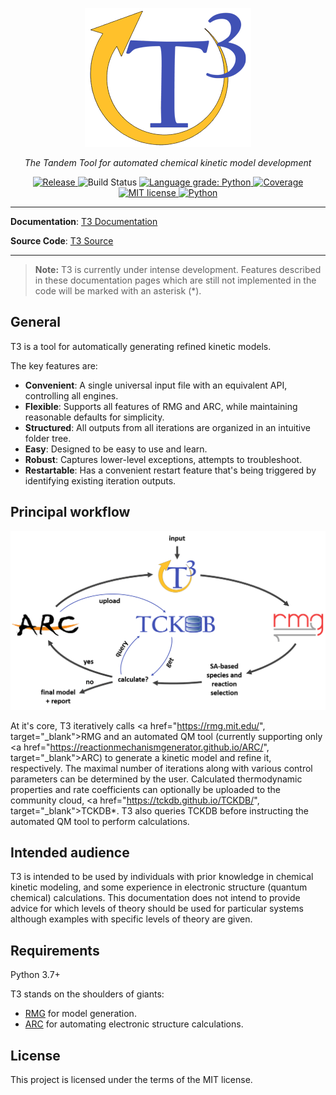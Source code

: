 <p align="center">
  <a href="https://reactionmechanismgenerator.github.io/T3/">
  <img src="T3_logo_small.gif" alt="T3"></a>
</p>
<p align="center">
    <em>The Tandem Tool for automated chemical kinetic model development</em>
</p>
<p align="center">
<a href="https://github.com/ReactionMechanismGenerator/T3/releases" target="_blank">
    <img src="https://img.shields.io/badge/version-0.1.0-blue.svg" alt="Release">
</a>
<img src="https://github.com/ReactionMechanismGenerator/T3/actions/workflows/cont_int.yml/badge.svg" alt="Build Status">
<a href="https://lgtm.com/projects/g/ReactionMechanismGenerator/T3/context:python" target="_blank">
    <img src="https://img.shields.io/lgtm/grade/python/g/ReactionMechanismGenerator/T3.svg?logo=lgtm&logoWidth=18" alt="Language grade: Python">
</a>
<a href="https://codecov.io/gh/ReactionMechanismGenerator/T3" target="_blank">
    <img src="https://codecov.io/gh/ReactionMechanismGenerator/T3/branch/main/graph/badge.svg" alt="Coverage">
</a>
<a href="http://opensource.org/licenses/MIT" target="_blank">
    <img src="http://img.shields.io/badge/license-MIT-brightgreen.svg" alt="MIT license">
</a>
<a href="https://www.python.org/" target="_blank">
    <img src="https://img.shields.io/badge/Python-3.7+-blue.svg" alt="Python">
</a>
</p>

---

**Documentation**: [T3 Documentation](https://reactionmechanismgenerator.github.io/T3/)


**Source Code**: [T3 Source](https://github.com/ReactionMechanismGenerator/T3)

---

> **Note:**
    T3 is currently under intense development.
    Features described in these documentation pages
    which are still not implemented in the code will
    be marked with an asterisk (*).

## General

T3 is a tool for automatically generating refined kinetic models.

The key features are:

* **Convenient**: A single universal input file with an equivalent API,
  controlling all engines.
* **Flexible**: Supports all features of RMG and ARC, while maintaining
  reasonable defaults for simplicity.
* **Structured**: All outputs from all iterations are organized in an
  intuitive folder tree.
* **Easy**: Designed to be easy to use and learn.
* **Robust**: Captures lower-level exceptions, attempts to troubleshoot.
* **Restartable**: Has a convenient restart feature that's being triggered
  by identifying existing iteration outputs.

## Principal workflow

<p align="center">
  <img src="T3-circle.gif" alt="T3 scheme">
</p>

At it's core, T3 iteratively calls
<a href="https://rmg.mit.edu/", target="_blank">RMG</a>
and an automated QM tool
(currently supporting only
<a href="https://reactionmechanismgenerator.github.io/ARC/", target="_blank">ARC</a>)
to generate a kinetic model and refine it, respectively.
The maximal number of iterations along with various control parameters
can be determined by the user.
Calculated thermodynamic properties and rate coefficients can optionally
be uploaded to the community cloud,
<a href="https://tckdb.github.io/TCKDB/", target="_blank">TCKDB</a>*.
T3 also queries TCKDB before instructing the automated QM tool to perform calculations.

## Intended audience

T3 is intended to be used by individuals with prior knowledge in chemical kinetic modeling,
and some experience in electronic structure (quantum chemical) calculations.
This documentation does not intend to provide advice for which levels of theory
should be used for particular systems although examples with specific levels of theory
are given.

## Requirements

Python 3.7+

T3 stands on the shoulders of giants:

* <a href="https://rmg.mit.edu/" class="external-link" target="_blank">RMG</a> for model generation.
* <a href="https://reactionmechanismgenerator.github.io/ARC/" class="external-link" target="_blank">ARC</a>
for automating electronic structure calculations.

## License

This project is licensed under the terms of the MIT license.
